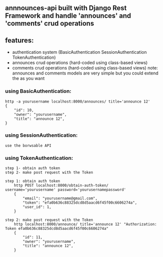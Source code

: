 
## annnounces-api built with Django Rest Framework and handle 'announces' and 'comments' crud operations 

## features:
- authentication system (BasicAuthentication SessionAuthentication TokenAuthentication)
- announces crud operations (hard-coded using class-based views)
- comments crud operations (hard-coded using class-based views)
    note: announces and comments models are very simple but you could extend the as you want


### using BasicAuthentication:
    http -a yourusername localhost:8000/announces/ title='announce 12'
    {
        "id": 10,
        "owner": "yourusername",
        "title": "announce 12",
    }

### using SessionAuthentication:
    use the borwsable API

### using TokenAuthentication:
    step 1- obtain auth token
    step 2- make post request with the Token 

    step 1: obtain auth token
        http POST localhost:8000/obtain-auth-token/ username='yourusername' password='yourusernamepassword'
        {
            "email": "yourusername@gmail.com",
            "token": "efa0b636c88325dcd8d5aacd6f45f00c6606274a",
            "user_id": 1,
        }

    step 2: make post request with the Token 
        http localhost:8000/announce/ title='announce 12' "Authorization: Token efa0b636c88325dcd8d5aacd6f45f00c6606274a"
        {
            "id": 11,
            "owner": "yourusername",
            "title": "announce 12",
        }



